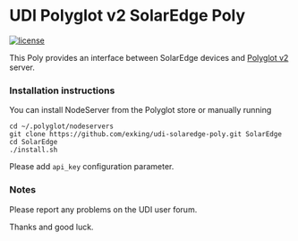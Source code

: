# UDI Polyglot v2 SolarEdge Poly

[![license](https://img.shields.io/github/license/mashape/apistatus.svg)](https://github.com/exking/udi-solaredge-poly/blob/master/LICENSE)

This Poly provides an interface between SolarEdge devices and [Polyglot v2](https://github.com/UniversalDevicesInc/polyglot-v2) server.

### Installation instructions
You can install NodeServer from the Polyglot store or manually running
```
cd ~/.polyglot/nodeservers
git clone https://github.com/exking/udi-solaredge-poly.git SolarEdge
cd SolarEdge
./install.sh
```
Please add `api_key` configuration parameter.

### Notes

Please report any problems on the UDI user forum.

Thanks and good luck.
